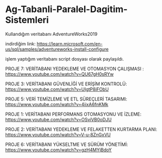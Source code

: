 # Ag-Tabanli-Paralel-Dagitim-Sistemleri

Kullandığım veritabanı AdventureWorks2019 

indirdiğim link: https://learn.microsoft.com/en-us/sql/samples/adventureworks-install-configure

işlem yaptığım  veritabanı script dosyası olarak paylaşıldı.

PROJE 7: VERİTABANI YEDEKLEME VE OTOMASYON ÇALIŞMASI : https://www.youtube.com/watch?v=QU67gH0sRYw

PROJE 3: VERİTABANI GÜVENLİĞİ VE ERİŞİM KONTROLÜ: https://www.youtube.com/watch?v=UIgtP8iFObU

PROJE 5: VERİ TEMİZLEME VE ETL SÜREÇLERİ TASARIMI: https://www.youtube.com/watch?v=4iixA6fnKMk

PROJE 1: VERİTABANI PERFORMANS OTOMASYONU VE İZLEME: https://www.youtube.com/watch?v=OSviVB0oDJU

PROJE 2: VERİTABANI YEDEKLEME VE FELAKETTEN KURTARMA PLANI: https://www.youtube.com/watch?v=V-u-8ZnGxVU

PROJE 6: VERİTABANI YÜKSELTME VE SÜRÜM YÖNETİMİ: https://www.youtube.com/watch?v=gzH4MYjBdoY
